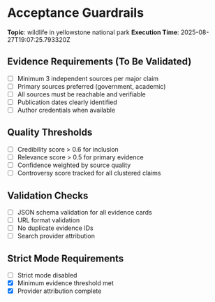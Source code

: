 # Acceptance Guardrails

**Topic**: wildlife in yellowstone national park
**Execution Time**: 2025-08-27T19:07:25.793320Z

## Evidence Requirements (To Be Validated)
- [ ] Minimum 3 independent sources per major claim
- [ ] Primary sources preferred (government, academic)
- [ ] All sources must be reachable and verifiable
- [ ] Publication dates clearly identified
- [ ] Author credentials when available

## Quality Thresholds
- [ ] Credibility score > 0.6 for inclusion
- [ ] Relevance score > 0.5 for primary evidence
- [ ] Confidence weighted by source quality
- [ ] Controversy score tracked for all clustered claims

## Validation Checks
- [ ] JSON schema validation for all evidence cards
- [ ] URL format validation
- [ ] No duplicate evidence IDs
- [ ] Search provider attribution

## Strict Mode Requirements
- [ ] Strict mode disabled
- [x] Minimum evidence threshold met
- [x] Provider attribution complete
